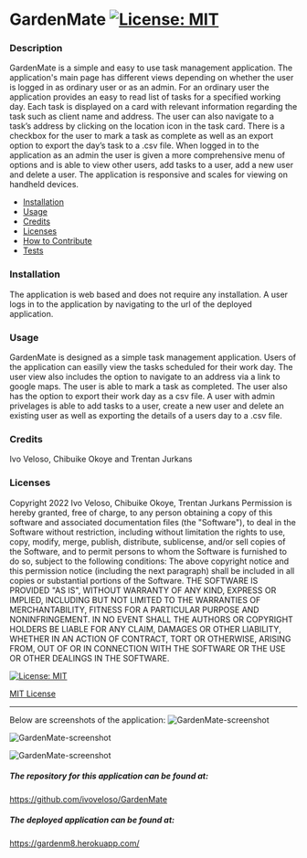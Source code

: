 # GardenMate [![License: MIT](https://img.shields.io/badge/License-MIT-yellow.svg)](https://opensource.org/licenses/MIT)

### Description

GardenMate is a simple and easy to use task management application. The application's main page has different views depending on whether the user is logged in as ordinary user or as an admin. For an ordinary user the application provides an easy to read list of tasks for a specified working day. Each task is displayed on a card with relevant information regarding the task such as client name and address. The user can also navigate to a task’s address by clicking on the location icon in the task card. There is a checkbox for the user to mark a task as complete as well as an export option to export the day’s task to a .csv file. When logged in to the application as an admin the user is given a more comprehensive menu of options and is able to view other users, add tasks to a user, add a new user and delete a user. The application is responsive and scales for viewing on handheld devices. 

- [Installation](#installation)
- [Usage](#usage)
- [Credits](#credits)
- [Licenses](#licenses)
- [How to Contribute](#how-to-contribute)
- [Tests](#tests)

### Installation

The application is web based and does not require any installation. A user logs in to the application by navigating to the url of the deployed application.

### Usage

GardenMate is designed as a simple task management application. Users of the application can easilly view the tasks scheduled for their work day. The user view also includes the option to navigate to an address via a link to google maps. The user is able to mark a task as completed. The user also has the option to export their work day as a csv file. A user with admin privelages is able to add tasks to a user, create a new user and delete an existing user as well as exporting the details of a users day to a .csv file.

### Credits

Ivo Veloso, Chibuike Okoye and Trentan Jurkans

### Licenses

Copyright 2022 Ivo Veloso, Chibuike Okoye, Trentan Jurkans
Permission is hereby granted, free of charge, to any person obtaining a copy of this software and associated documentation files (the "Software"), to deal in the Software without restriction, including without limitation the rights to use, copy, modify, merge, publish, distribute, sublicense, and/or sell copies of the Software, and to permit persons to whom the Software is furnished to do so, subject to the following conditions:
      The above copyright notice and this permission notice (including the next paragraph) shall be included in all copies or substantial portions of the Software.
      THE SOFTWARE IS PROVIDED "AS IS", WITHOUT WARRANTY OF ANY KIND, EXPRESS OR IMPLIED, INCLUDING BUT NOT LIMITED TO THE WARRANTIES OF MERCHANTABILITY, FITNESS FOR A PARTICULAR PURPOSE AND NONINFRINGEMENT. IN NO EVENT SHALL THE AUTHORS OR COPYRIGHT HOLDERS BE LIABLE FOR ANY CLAIM, DAMAGES OR OTHER LIABILITY, WHETHER IN AN ACTION OF CONTRACT, TORT OR OTHERWISE, ARISING FROM, OUT OF OR IN CONNECTION WITH THE SOFTWARE OR THE USE OR OTHER DEALINGS IN THE SOFTWARE.

[![License: MIT](https://img.shields.io/badge/License-MIT-yellow.svg)](https://opensource.org/licenses/MIT)

[MIT License](https://opensource.org/licenses/MIT)


---
  

Below are screenshots of the application:
![GardenMate-screenshot](../GardenMate/public/assets/login.png)

![GardenMate-screenshot](../GardenMate/public/assets/user.png)

![GardenMate-screenshot](../GardenMate/public/assets/admin.png)

##### The repository for this application can be found at: 

https://github.com/ivoveloso/GardenMate

##### The deployed application can be found at: 

https://gardenm8.herokuapp.com/

